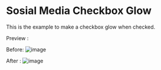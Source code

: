 # Sosial Media Checkbox Glow

This is the example to make a checkbox glow when checked.

Preview :

Before:
![image](https://github.com/daffa09/sosmed-checkbox-glow/assets/68214221/cea36061-628a-4934-a8a9-c475c580cd12)



After :
![image](https://github.com/daffa09/sosmed-checkbox-glow/assets/68214221/23726bf4-f701-48c2-a5f3-fd3ee31efa9e)
